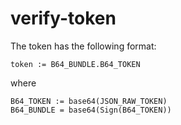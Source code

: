 # verify-token

The token has the following format:
```
token := B64_BUNDLE.B64_TOKEN
```

where
```
B64_TOKEN := base64(JSON_RAW_TOKEN)
B64_BUNDLE = base64(Sign(B64_TOKEN))
```